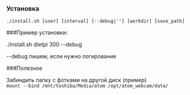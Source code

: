 ### Установка

`./install.sh [user] [interval] [--debug|''] [workdir] [save_path]`

###Пример установки:

./install.sh dietpi 300 --debug

--debug пишем, если нужно логирование

###Полезное

Забиндить папку с фотками на другой диск (пример)  
`mount --bind /mnt/toshiba/Media/atom /opt/atom_webcam/data/`
